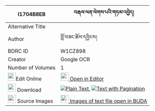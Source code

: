 |I1704B8EB|བརྒལ་ལན་ལེགས་པའི་གཏམ་འབྱེད། 
| --- | --- 
|Alternative Title |
|Author| བློ་བཟང་ཆོས་དབྱིངས།
|BDRC ID | W1CZ898
|Creator | Google OCR
|Number of Volumes| 1
|<img width="25" src="https://img.icons8.com/color/25/000000/edit-property.png">Edit Online| [<img width="25" src="https://avatars.githubusercontent.com/u/45091458?s=200&v=4"> Open in Editor](http://editor.openpecha.org/I1704B8EB)
|<img width="25" src="https://img.icons8.com/fluent/48/000000/download-2.png"/>  Download | [![](https://img.icons8.com/color/20/000000/txt.png)Plain Text](https://github.com/Openpecha/I1704B8EB/releases/download/v1/gallen_lekpa_i_tam_je_plain_I1704B8EB.zip), [![](https://img.icons8.com/color/20/000000/txt.png)Text with Pagination](https://github.com/Openpecha/I1704B8EB/releases/download/v1/gallen_lekpa_i_tam_je_pages_I1704B8EB.zip)
|<img width="25" src="https://img.icons8.com/plasticine/100/000000/pictures-folder.png"/>  Source Images | [<img width="25" src="https://library.bdrc.io/icons/BUDA-small.svg"> Images of text file open in BUDA](https://library.bdrc.io/show/bdr:W1CZ898)